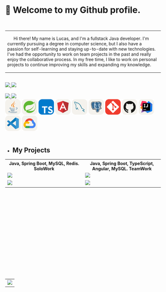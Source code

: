 # 👋 Welcome to my Github profile.
<br>
<table>
  <tbody>
    <tr>
      <td align="left" width="60%">
         <p style="text-indent: 20px;">Hi there! My name is Lucas, and I'm a fullstack Java developer. I'm currently pursuing a degree in computer science, but I also have a passion for self-learning and staying up-to-date with new technologies. I've had the opportunity to work on team projects in the past and really enjoy the collaborative process. In my free time, I like to work on personal projects to continue improving my skills and expanding my knowledge.</p>
   </tr>
  </tbody>
</table>

<br>
<div>
<a href="https://github.com/luccasoliva">
<img height="180em" src="https://github-readme-stats.vercel.app/api/top-langs/?username=PAT_1&layout=compact&theme=tokyonight&langs_count=5"/>
<img height="180em" src="https://github-readme-stats.vercel.app/api?username=luccasoliva&theme=tokyonight&show_icons=true"/>
</div>
<br>


<a href="mailto: lucas.oliveirab0531@gmail.com" target="_blank">
  <img src="https://img.shields.io/badge/-gmail-red?style=for-the-badge&logo=gmail&logoColor=white">
</a>
 <a href="https://www.linkedin.com/in/lucas-p-oliveira/" target="_blank">
  <img src="https://img.shields.io/badge/-linkedin-blue?style=for-the-badge&logo=linkedin&logoColor=white">
</a>
<br>

<div>
   <img height="50" src="https://raw.githubusercontent.com/tandpfun/skill-icons/d1c752b99bb25a0e5aa363bae1db2809173ee966/icons/Java-Light.svg" alt="Java" title="Java" />
 <img height="50" src="https://raw.githubusercontent.com/tandpfun/skill-icons/d1c752b99bb25a0e5aa363bae1db2809173ee966/icons/Spring-Light.svg" alt="Spring" title="Spring" />
   <img height="50" src="https://raw.githubusercontent.com/tandpfun/skill-icons/d1c752b99bb25a0e5aa363bae1db2809173ee966/icons/TypeScript.svg" alt="TypeScript" title="TypeScript" />
 <img height="50" src="https://raw.githubusercontent.com/tandpfun/skill-icons/d1c752b99bb25a0e5aa363bae1db2809173ee966/icons/Angular-Light.svg" alt="Angular" title="Angular" />
  <img height="50" src="https://raw.githubusercontent.com/tandpfun/skill-icons/d1c752b99bb25a0e5aa363bae1db2809173ee966/icons/MySQL-Light.svg" alt="MySQL" title="MySQL" />
  <img height="50" src="https://raw.githubusercontent.com/tandpfun/skill-icons/d1c752b99bb25a0e5aa363bae1db2809173ee966/icons/PostgreSQL-Light.svg" alt="Postgresql" title="Postgresql" />
 <img height="50" src="https://raw.githubusercontent.com/tandpfun/skill-icons/d1c752b99bb25a0e5aa363bae1db2809173ee966/icons/Git.svg" alt="Git" title="Git" />
 <img height="50" src="https://raw.githubusercontent.com/tandpfun/skill-icons/d1c752b99bb25a0e5aa363bae1db2809173ee966/icons/Github-Light.svg" alt="GitHub" title="GitHub" />
 <img height="50" src="https://raw.githubusercontent.com/tandpfun/skill-icons/d1c752b99bb25a0e5aa363bae1db2809173ee966/icons/Idea-Light.svg" alt="Intellij" title="Intellij" />
 <img height="50" src="https://raw.githubusercontent.com/tandpfun/skill-icons/d1c752b99bb25a0e5aa363bae1db2809173ee966/icons/VSCode-Light.svg" alt="Visual Studio Code" title="Visual Studio Code" />
<img height="50" src="https://raw.githubusercontent.com/tandpfun/skill-icons/d1c752b99bb25a0e5aa363bae1db2809173ee966/icons/GCP-Light.svg" alt="GCP" title="GCP" />

</div>
<br>


- ## **My Projects**

<table height="310px">
  <tbody>
    <tr>
      <th align="center" width="50%"> Java, Spring Boot, MySQL, Redis. SoloWork </th>
      <th align="center"width="50%"> Java, Spring Boot, TypeScript, Angular, MySQL. TeamWork</th>
    </tr>
    <tr>
      <td>
         <a href="https://github.com/luccasoliva/business-partner-front"><img src="https://github-readme-stats.vercel.app/api/pin/?username=luccasoliva&repo=business-partner-front&theme=github_dark"></a>
      </td>
      <td>
         <a href="https://github.com/luccasoliva/e-commerce-front-"><img src="https://github-readme-stats.vercel.app/api/pin/?username=luccasoliva&repo=e-commerce-front-&theme=github_dark"></a>
      </td>
   </tr>
   <tr>
      <td>
           <a href="https://github.com/luccasoliva/business-partner-back"><img src="https://github-readme-stats.vercel.app/api/pin/?username=luccasoliva&repo=business-partner-back&theme=github_dark"></a>
      </td>
      <td>
         <a href="https://github.com/luccasoliva/e-commerce-back-"><img src="https://github-readme-stats.vercel.app/api/pin/?username=luccasoliva&repo=e-commerce-back-&theme=github_dark"></a>
      </td>
    </tr>
  </tbody>
</table>

<br>


  <br>

  
<br>
<div>
  <table align="center">
  <tbody>
    <tr>
      <td>
         <img src="https://raw.githubusercontent.com/BrunnerLivio/brunnerlivio/28da8fc8ac65a9e5f7179dbbd67e6cdbfdf2bb76/images/marquee.svg"/>
      </td>
   </tr>
    
  </tbody>
</table>
<div>

<br>
<br>
